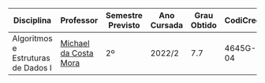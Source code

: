 | Disciplina | Professor | Semestre Previsto | Ano Cursada | Grau Obtido | CodiCred | Carga Horária |
| --- | --- | --- | --- | --- | --- | --- |
| Algoritmos e Estruturas de Dados I | [Michael da Costa Mora](https://github.com/mdmmora) | 2º | 2022/2 | 7.7 | 4645G-04 | 60 |
